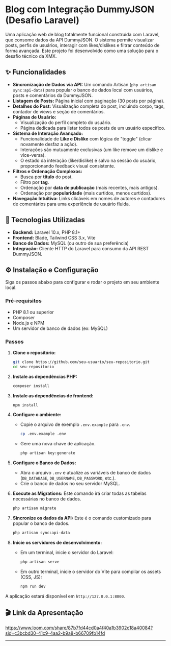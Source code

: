 # Blog com Integração DummyJSON (Desafio Laravel)

Uma aplicação web de blog totalmente funcional construída com Laravel, que consome dados da API DummyJSON. O sistema permite visualizar posts, perfis de usuários, interagir com likes/dislikes e filtrar conteúdo de forma avançada. Este projeto foi desenvolvido como uma solução para o desafio técnico da XMX.

## ✨ Funcionalidades

- **Sincronização de Dados via API:** Um comando Artisan (`php artisan sync:api-data`) para popular o banco de dados local com usuários, posts e comentários da DummyJSON.
- **Listagem de Posts:** Página inicial com paginação (30 posts por página).
- **Detalhes do Post:** Visualização completa do post, incluindo corpo, tags, contador de views e seção de comentários.
- **Páginas de Usuário:**
  - Visualização do perfil completo do usuário.
  - Página dedicada para listar todos os posts de um usuário específico.
- **Sistema de Interação Avançado:**
  - Funcionalidade de **Like e Dislike** com lógica de "toggle" (clicar novamente desfaz a ação).
  - Interações são mutuamente exclusivas (um like remove um dislike e vice-versa).
  - O estado da interação (like/dislike) é salvo na sessão do usuário, proporcionando feedback visual consistente.
- **Filtros e Ordenação Complexos:**
  - Busca por **título** do post.
  - Filtro por **tag**.
  - Ordenação por **data de publicação** (mais recentes, mais antigos).
  - Ordenação por **popularidade** (mais curtidos, menos curtidos).
- **Navegação Intuitiva:** Links clicáveis em nomes de autores e contadores de comentários para uma experiência de usuário fluida.

## 🚀 Tecnologias Utilizadas

- **Backend:** Laravel 10.x, PHP 8.1+
- **Frontend:** Blade, Tailwind CSS 3.x, Vite
- **Banco de Dados:** MySQL (ou outro de sua preferência)
- **Integração:** Cliente HTTP do Laravel para consumo da API REST DummyJSON.

## ⚙️ Instalação e Configuração

Siga os passos abaixo para configurar e rodar o projeto em seu ambiente local.

### Pré-requisitos
- PHP 8.1 ou superior
- Composer
- Node.js e NPM
- Um servidor de banco de dados (ex: MySQL)

### Passos

1.  **Clone o repositório:**
    ```bash
    git clone https://github.com/seu-usuario/seu-repositorio.git
    cd seu-repositorio
    ```

2.  **Instale as dependências PHP:**
    ```bash
    composer install
    ```

3.  **Instale as dependências de frontend:**
    ```bash
    npm install
    ```

4.  **Configure o ambiente:**
    - Copie o arquivo de exemplo `.env.example` para `.env`.
      ```bash
      cp .env.example .env
      ```
    - Gere uma nova chave de aplicação.
      ```bash
      php artisan key:generate
      ```

5.  **Configure o Banco de Dados:**
    - Abra o arquivo `.env` e atualize as variáveis de banco de dados (`DB_DATABASE`, `DB_USERNAME`, `DB_PASSWORD`, etc.).
    - Crie o banco de dados no seu servidor MySQL.

6.  **Execute as Migrations:**
    Este comando irá criar todas as tabelas necessárias no banco de dados.
    ```bash
    php artisan migrate
    ```

7.  **Sincronize os dados da API:**
    Este é o comando customizado para popular o banco de dados.
    ```bash
    php artisan sync:api-data
    ```

8.  **Inicie os servidores de desenvolvimento:**
    - Em um terminal, inicie o servidor do Laravel:
      ```bash
      php artisan serve
      ```
    - Em outro terminal, inicie o servidor do Vite para compilar os assets (CSS, JS):
      ```bash
      npm run dev
      ```

A aplicação estará disponível em `http://127.0.0.1:8000`.

## 🎬 Link da Apresentação

https://www.loom.com/share/87b7fd44cd0a4f40a1b3902c18a40084?sid=c3bcbd30-41c9-4aa2-b9a8-b66709fb14fd

---